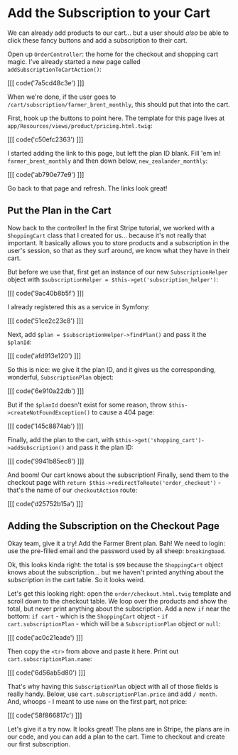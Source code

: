# Add the Subscription to your Cart

We can already add products to our cart... but a user should *also* be able to click
these fancy buttons and add a subscription to their cart.

Open up `OrderController`: the home for the checkout and shopping cart magic. I've
already started a new page called `addSubscriptionToCartAction()`:

[[[ code('7a5cd48c3e') ]]]

When we're done, if the user goes to `/cart/subscription/farmer_brent_monthly`,
this should put that into the cart.

First, hook up the buttons to point here. The template for this page lives at
`app/Resources/views/product/pricing.html.twig`:

[[[ code('c50efc2363') ]]]

I started adding the link to this page, but left the plan ID blank. Fill 'em in!
`farmer_brent_monthly` and then down below, `new_zealander_monthly`:

[[[ code('ab790e77e9') ]]]

Go back to that page and refresh. The links look great!

## Put the Plan in the Cart

Now back to the controller! In the first Stripe tutorial, we worked with a `ShoppingCart`
class that I created for us... because it's not really that important. It basically
allows you to store products and a subscription in the user's session, so that as
they surf around, we know what they have in their cart.

But before we use that, first get an instance of our new `SubscriptionHelper` object
with `$subscriptionHelper = $this->get('subscription_helper')`:

[[[ code('9ac40b8b5f') ]]]

I already registered this as a service in Symfony:

[[[ code('51ce2c23c8') ]]]

Next, add `$plan = $subscriptionHelper->findPlan()` and pass it the `$planId`:

[[[ code('afd913e120') ]]]

So this is nice: we give it the plan ID, and it gives us the corresponding, wonderful,
`SubscriptionPlan` object:

[[[ code('6e910a22db') ]]]

But if the `$planId` doesn't exist for some reason,  throw `$this->createNotFoundException()`
to cause a 404 page:

[[[ code('145c8874ab') ]]]

Finally, add the plan to the cart, with `$this->get('shopping_cart')->addSubscription()`
and pass it the plan ID:

[[[ code('9941b85ec8') ]]]

And boom! Our cart knows about the subscription! Finally, send them to the checkout
page with `return $this->redirectToRoute('order_checkout')` - that's the name of
our `checkoutAction` route:

[[[ code('d25752b15a') ]]]

## Adding the Subscription on the Checkout Page

Okay team, give it a try! Add the Farmer Brent plan. Bah! We need to login: use
the pre-filled email and the password used by all sheep: `breakingbaad`.

Ok, this looks kinda right: the total is `$99` because the `ShoppingCart` object
knows about the subscription... but we haven't printed anything about the subscription
in the cart table. So it looks weird.

Let's get this looking right: open the `order/checkout.html.twig` template and scroll
down to the checkout table. We loop over the products and show the total, but never
print anything about the subscription. Add a new `if` near the bottom: `if cart` - 
which is the `ShoppingCart` object - `if cart.subscriptionPlan` - which will be
a `SubscriptionPlan` object or `null`:

[[[ code('ac0c21eade') ]]]

Then copy the `<tr>` from above and paste it here. Print out `cart.subscriptionPlan.name`:

[[[ code('6d56ab5d80') ]]]

That's why having this `SubscriptionPlan` object with all of those fields is really handy.
Below, use `cart.subscriptionPlan.price` and add `/ month`. And, whoops - I meant
to use `name` on the first part, not price:

[[[ code('58f866817c') ]]]

Let's give it a try now. It looks great! The plans are in Stripe, the plans are
in our code, and you can add a plan to the cart. Time to checkout and create our
first subscription.

